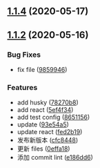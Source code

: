 ## [1.1.4](https://github.com/nu-system/nu-cli/compare/v1.1.2...v1.1.4) (2020-05-17)

## [1.1.2](https://github.com/nu-system/nu-cli/compare/93e54a5d736cc87fef229188c1cd303c67ca56e4...v1.1.2) (2020-05-16)

### Bug Fixes

- fix file ([9859946](https://github.com/nu-system/nu-cli/commit/98599468da6fca0b95b9ca3ca6d780d7febbfdcd))

### Features

- add husky ([78270b8](https://github.com/nu-system/nu-cli/commit/78270b8ea7660f3a0556bb0a3af1272fc69488db))
- add react ([5ef4f34](https://github.com/nu-system/nu-cli/commit/5ef4f3434d268f512b3a06fbedb08c9e6e5fde50))
- add test config ([8651156](https://github.com/nu-system/nu-cli/commit/86511561f0366e73a1a9549a5cf6ebd87eb6d0be))
- update ([93e54a5](https://github.com/nu-system/nu-cli/commit/93e54a5d736cc87fef229188c1cd303c67ca56e4))
- update react ([fed2b19](https://github.com/nu-system/nu-cli/commit/fed2b194d789ad5bd9991b536dbe944a6ae9f689))
- 发布新版本 ([cfc8448](https://github.com/nu-system/nu-cli/commit/cfc84484b6186f81d9610e56c83562041fe108bf))
- 更新 files ([0effa18](https://github.com/nu-system/nu-cli/commit/0effa18065333d869500f7a50c69c5fda1293673))
- 添加 commit lint ([e186dd6](https://github.com/nu-system/nu-cli/commit/e186dd6dcaac0e41511ca5d0085cb974edaee6ca))
